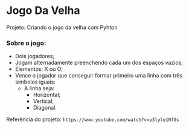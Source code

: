 # Jogo Da Velha
 Projeto: Criando o jogo da velha com Pyhton 
 
 ### Sobre o jogo:
  - Dois jogadores;
  - Jogam alternadamente preenchendo cada um dos espaços vazios;
  - Elementos: X ou O;
  - Vence o jogador que conseguir formar primeiro uma linha com três símbolos iguais:
    - A linha seja: 
      - Horizontal;
      - Vertical;
      - Diagonal.
      
Referência do projeto: `https://www.youtube.com/watch?v=p3lyle1NfGs`
